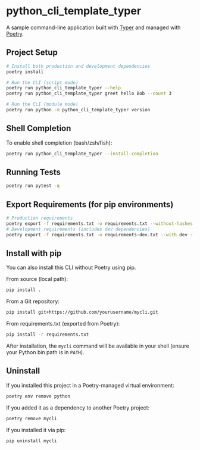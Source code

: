 # python_cli_template_typer

A sample command-line application built with [Typer](https://typer.tiangolo.com/) and managed with [Poetry](https://python-poetry.org/).

## Project Setup

```bash
# Install both production and development dependencies
poetry install

# Run the CLI (script mode)
poetry run python_cli_template_typer --help
poetry run python_cli_template_typer greet hello Bob --count 3

# Run the CLI (module mode)
poetry run python -m python_cli_template_typer version
```

## Shell Completion

To enable shell completion (bash/zsh/fish):

```bash
poetry run python_cli_template_typer --install-completion
```

## Running Tests

```bash
poetry run pytest -q
```

## Export Requirements (for pip environments)

```bash
# Production requirements
poetry export -f requirements.txt -o requirements.txt --without-hashes
# Development requirements (includes dev dependencies)
poetry export -f requirements.txt -o requirements-dev.txt --with dev --without-hashes
```

## Install with pip

You can also install this CLI without Poetry using pip.

From source (local path):
```bash
pip install .
```

From a Git repository:
```bash
pip install git+https://github.com/yourusername/mycli.git
```

From requirements.txt (exported from Poetry):
```bash
pip install -r requirements.txt
```

After installation, the `mycli` command will be available in your shell (ensure your Python bin path is in `PATH`).

## Uninstall

If you installed this project in a Poetry-managed virtual environment:
```bash
poetry env remove python
```

If you added it as a dependency to another Poetry project:
```bash
poetry remove mycli
```

If you installed it via pip:
```bash
pip uninstall mycli
```

